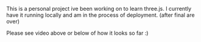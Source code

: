 This is a personal project ive been working on to learn three.js. I currently have it running locally and am in the process of deployment. (after final are over)

Please see video above or below of how it looks so far :)
